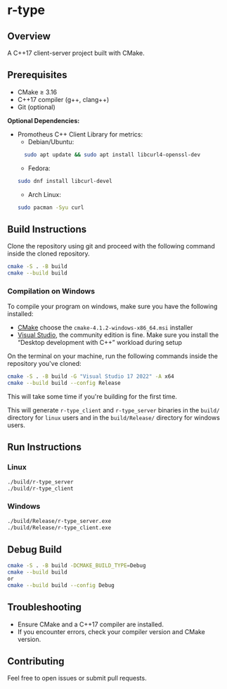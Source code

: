 # r-type

## Overview

A C++17 client-server project built with CMake.

## Prerequisites

- CMake ≥ 3.16
- C++17 compiler (g++, clang++)
- Git (optional)

**Optional Dependencies:**
- Promotheus C++ Client Library for metrics:
  - Debian/Ubuntu:
  ```sh
    sudo apt update && sudo apt install libcurl4-openssl-dev
    ```
    - Fedora:
    ```sh
    sudo dnf install libcurl-devel
    ```
    - Arch Linux:
    ```sh
    sudo pacman -Syu curl
    ```

## Build Instructions

Clone the repository using git and proceed with the following command inside the cloned repository.

```sh
cmake -S . -B build
cmake --build build
```

### Compilation on Windows

To compile your program on windows, make sure you have the following installed:

- [CMake](https://cmake.org/download/) choose the `cmake-4.1.2-windows-x86_64.msi` installer
- [Visual Studio](https://visualstudio.microsoft.com/downloads/), the community edition is fine.
  Make sure you install the “Desktop development with C++” workload during setup

On the terminal on your machine, run the following commands inside the repository you've cloned:

```sh
cmake -S . -B build -G "Visual Studio 17 2022" -A x64
cmake --build build --config Release
```

This will take some time if you're building for the first time.

This will generate `r-type_client` and `r-type_server` binaries in the `build/` directory for `linux` users and in the `build/Release/` directory for windows users.

## Run Instructions

### Linux

```sh
./build/r-type_server
./build/r-type_client
```

### Windows

```sh
./build/Release/r-type_server.exe
./build/Release/r-type_client.exe
```

## Debug Build

```sh
cmake -S . -B build -DCMAKE_BUILD_TYPE=Debug
cmake --build build
or
cmake --build build --config Debug
```

## Troubleshooting

- Ensure CMake and a C++17 compiler are installed.
- If you encounter errors, check your compiler version and CMake version.

## Contributing

Feel free to open issues or submit pull requests.
